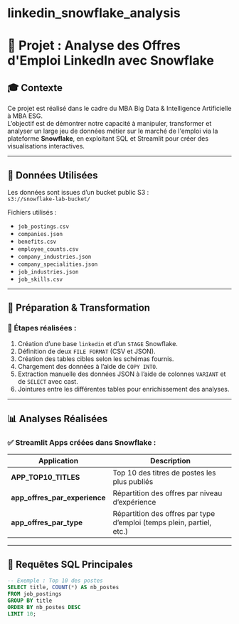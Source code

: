 # linkedin_snowflake_analysis

# 🧊 Projet : Analyse des Offres d'Emploi LinkedIn avec Snowflake

## 🎓 Contexte
Ce projet est réalisé dans le cadre du MBA Big Data & Intelligence Artificielle à MBA ESG.  
L’objectif est de démontrer notre capacité à manipuler, transformer et analyser un large jeu de données métier sur le marché de l'emploi via la plateforme **Snowflake**, en exploitant SQL et Streamlit pour créer des visualisations interactives.

---

## 📁 Données Utilisées

Les données sont issues d’un bucket public S3 :  
`s3://snowflake-lab-bucket/`

Fichiers utilisés :
- `job_postings.csv`
- `companies.json`
- `benefits.csv`
- `employee_counts.csv`
- `company_industries.json`
- `company_specialities.json`
- `job_industries.json`
- `job_skills.csv`

---

## 🧱 Préparation & Transformation

### 🧾 Étapes réalisées :
1. Création d’une base `linkedin` et d’un `STAGE` Snowflake.
2. Définition de deux `FILE FORMAT` (CSV et JSON).
3. Création des tables cibles selon les schémas fournis.
4. Chargement des données à l’aide de `COPY INTO`.
5. Extraction manuelle des données JSON à l’aide de colonnes `VARIANT` et de `SELECT` avec cast.
6. Jointures entre les différentes tables pour enrichissement des analyses.

---

## 📊 Analyses Réalisées

### ✅ Streamlit Apps créées dans Snowflake :

| Application | Description |
|------------|-------------|
| **APP_TOP10_TITLES** | Top 10 des titres de postes les plus publiés |
| **app_offres_par_experience** | Répartition des offres par niveau d’expérience |
| **app_offres_par_type** | Répartition des offres par type d’emploi (temps plein, partiel, etc.) |

---

## 🧪 Requêtes SQL Principales

```sql
-- Exemple : Top 10 des postes
SELECT title, COUNT(*) AS nb_postes
FROM job_postings
GROUP BY title
ORDER BY nb_postes DESC
LIMIT 10;

